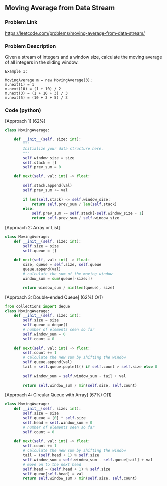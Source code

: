 ## Moving Average from Data Stream

### Problem Link

https://leetcode.com/problems/moving-average-from-data-stream/

### Problem Description 

Given a stream of integers and a window size, calculate the moving average of all integers in the sliding window.

```
Example 1:

MovingAverage m = new MovingAverage(3);
m.next(1) = 1
m.next(10) = (1 + 10) / 2
m.next(3) = (1 + 10 + 3) / 3
m.next(5) = (10 + 3 + 5) / 3

```

### Code (python)

[Approach 1] (62%) 

```python
class MovingAverage:

    def __init__(self, size: int):
        """
        Initialize your data structure here.
        """
        self.window_size = size
        self.stack = []
        self.prev_sum = 0

    def next(self, val: int) -> float:
        
        self.stack.append(val)
        self.prev_sum += val
        
        if len(self.stack) <= self.window_size:
            return self.prev_sum / len(self.stack)
        else:
            self.prev_sum -= self.stack[-self.window_size - 1]
            return self.prev_sum / self.window_size
```

[Approach 2: Array or List]

```python
class MovingAverage:
    def __init__(self, size: int):
        self.size = size
        self.queue = []
        
    def next(self, val: int) -> float:
        size, queue = self.size, self.queue
        queue.append(val)
        # calculate the sum of the moving window
        window_sum = sum(queue[-size:])

        return window_sum / min(len(queue), size)
```

[Approach 3: Double-ended Queue]  (62%) O(1)

```python
from collections import deque
class MovingAverage:
    def __init__(self, size: int):
        self.size = size
        self.queue = deque()
        # number of elements seen so far
        self.window_sum = 0
        self.count = 0
    
    def next(self, val: int) -> float:
        self.count += 1
        # calculate the new sum by shifting the window
        self.queue.append(val)
        tail = self.queue.popleft() if self.count > self.size else 0
        
        self.window_sum = self.window_sum - tail + val
        
        return self.window_sum / min(self.size, self.count)
```

[Approach 4: Circular Queue with Array] (67%) O(1)

```python
class MovingAverage:
    def __init__(self, size: int):
        self.size = size
        self.queue = [0] * self.size
        self.head = self.window_sum = 0
        # number of elements seen so far
        self.count = 0
    
    def next(self, val: int) -> float:
        self.count += 1
        # calculate the new sum by shifting the window
        tail = (self.head + 1) % self.size
        self.window_sum = self.window_sum - self.queue[tail] + val
        # move on to the next head
        self.head = (self.head + 1) % self.size
        self.queue[self.head] = val
        return self.window_sum / min(self.size, self.count)
```